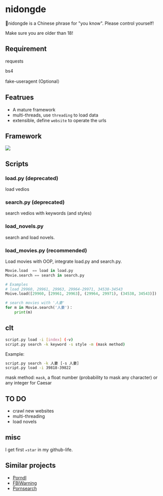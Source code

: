 # nidongde
🔞nidongde is a Chinese phrase for "you know". Please control yourself!

Make sure you are older than 18!

## Requirement

requests

bs4

fake-useragent (Optional）

## Featrues

- A mature framework
- multi-threads, use `threading` to load data
- extensible, define `website` to operate the urls

## Framework

![](https://github.com/Freakwill/nidongde/blob/master/framework.png)


## Scripts

### load.py (deprecated)
load vedios

### search.py (deprecated)
search vedios with keywords (and styles)

### load_novels.py
search and load novels.

### load_movies.py (recommended)
Load movies with OOP, integrate load.py and search.py.

```python
Movie.load  == load in load.py
Movie.search == search in search.py

# Examples
# load 29960, 29961, 29963, 29964-29971, 34538-34543
Moive.load([29960, [29961, 29963], (29964, 29971), (34538, 34543)])

# search movies with '人妻'
for m in Movie.search('人妻')：
    print(m)
```

## clt

```bash
script.py load -i [index] (-v)
script.py search -k keyword -s style -m (mask method)
```

Example:
```bash
script.py search -k 人妻 [-s 人妻]
script.py load -i 39818-39822
```
mask method: `mask`, a float number (probability to mask any character) or any integer for Caesar

## TO DO

- crawl new websites
- multi-threading
- load novels

## misc
I get first `✭star` in my github-life.

## Similar projects
* [Porndl](https://github.com/Ybow/porndl)
* [FBIWarning](https://github.com/nusr/FBIWarning)
* [Pornsearch](https://github.com/LucasLeandro1204/Pornsearch)
